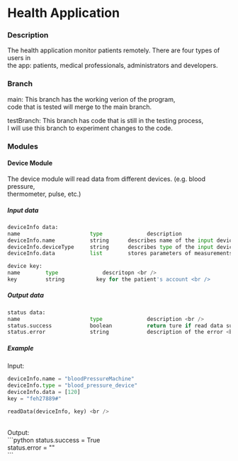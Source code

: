 # Health Application

### Description

The health application monitor patients remotely. There are four types of users in <br />
the app: patients, medical professionals, administrators and developers. <br />



### Branch

main: This branch has the working verion of the program, <br />
code that is tested will merge to the main branch. <br />

testBranch: This branch has code that is still in the testing process, <br />
I will use this branch to experiment changes to the code. <br />

### Modules

#### Device Module

The device module will read data from different devices. (e.g. blood pressure, <br />
thermometer, pulse, etc.) 

##### Input data

```python
deviceInfo data:
name                      type              description
deviceInfo.name           string      describes name of the input device
deviceInfo.deviceType     string      describes type of the input device
deviceInfo.data           list        stores parameters of measurements

device key:
name        type              descritopn <br />
key         string          key for the patient's account <br />
```
##### Output data

```python
status data:
name                      type              description <br />
status.success            boolean           return ture if read data successfully otherwise return false <br />
status.error              string            description of the error <br />
```

##### Example

Input: <br />
```python
deviceInfo.name = "bloodPressureMachine"
deviceInfo.type = "blood_pressure_device"
deviceInfo.data = [120]
key = "feh27889#"

readData(deviceInfo, key) <br />
```
<br />
Output: <br />
```python
status.success = True <br />
status.error = "" <br />
```



